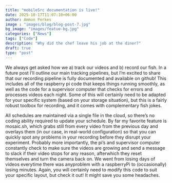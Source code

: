 ```yaml
---
title: "mobileSrc documentation is live!"
date: 2025-10-17T11:07:10+06:00
author: Ammon Perkes
image : "images/blog/blog-post-7.jpg"
bg_image: "images/featue-bg.jpg"
categories: ["News"]
tags: ["Code"]
description: "Why did the chef leave his job at the diner?"
draft: true
type: "post"
---
```


We always get asked how we a) track our videos and b) record our fish. In a future post I’ll outline our main tracking pipelines, but I’m excited to share that our recording pipeline is fully documented and available on github! This includes all of the raspberry pi code that keeps things running smoothly, as well as the code for a supervisor computer that checks for errors and processes videos each night. Some of this will certainly need to be adapted for your specific system (based on your storage situation), but this is a fairly robust toolbox for recording, and it comes with complementary fish jokes.

All schedules are maintained via a single file in the cloud, so there’s no coding ability required to update your schedule. By far my favorite feature is mosaic.sh, which grabs still from every video from the previous day and overlays them (in our case, in real-world configuration) so that you can quickly spot any problems in your recording before they disrupt your experiment. Probably more importantly, the pi’s and supervisor computer constantly check to make sure the videos are growing and send a message to slack if their video stops for any reason, afterwhich they reset themselves and turn the camera back on. We went from losing days of videos everytime there was anyproblem with a raspberryPi to (occasionally) losing minutes. Again, you will certainly need to modify this code to suit your specific layout, but check it out! It might save you some headaches.

